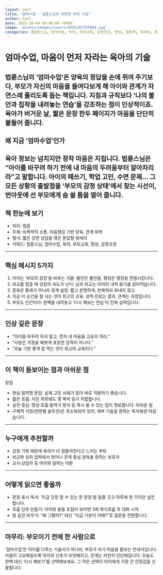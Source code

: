 ```yaml
---
layout: post
title: "엄마수업 - 법륜스님의 따뜻한 부모 수업"
author: karl
date: 2025-10-04 09:00:00 +0900
image: 'assets/images/covers/9791187297604.jpg'
categories: [법륜스님, 엄마수업, 육아, 부모교육, 감정코칭, 명상, 힐링책, 에세이, 독서추천]
---
```


# 엄마수업, 마음이 먼저 자라는 육아의 기술
법륜스님의 ‘엄마수업’은 양육의 정답을 손에 쥐여 주기보다, 부모가 자신의 마음을 들여다보게 해 아이와 관계가 자연스레 풀리도록 돕는 책입니다. 지침과 규칙보다 ‘나의 불안과 집착을 내려놓는 연습’을 강조하는 점이 인상적이죠. 육아가 버거운 날, 짧은 문장 한두 페이지가 마음을 단단히 붙들어 줍니다.
---
## 왜 지금 ‘엄마수업’인가
육아 정보는 넘치지만 정작 마음은 지칩니다. 법륜스님은 “아이를 바꾸려 하기 전에 내 마음의 두려움부터 알아차리라”고 말합니다. 아이의 떼쓰기, 학업 고민, 수면 문제… 그 모든 상황의 출발점을 ‘부모의 감정 상태’에서 찾는 시선이, 번아웃에 선 부모에게 숨 쉴 틈을 열어 줍니다.
---
## 책 한눈에 보기
- 저자: 법륜
- 주제: 비폭력적 소통, 마음챙김 기반 양육, 관계 회복
- 형식: 짧은 강연·상담을 엮은 문답형 에세이
- 키워드: 법륜스님, 엄마수업, 육아, 부모교육, 명상, 감정코칭
---
## 핵심 메시지 5가지
1) 아이는 ‘부모의 감정’을 비추는 거울: 불안은 불안을, 평정은 평정을 전염시킵니다.
2) 비교를 멈출 때 성장의 속도가 난다: 남과 비교는 아이의 내적 동기를 갉아먹습니다.
3) 훈육은 통제가 아니라 경계 설정: 짧고 분명하게, 반복하되 화내지 않고.
4) 지금 이 순간을 잘 사는 것이 최고의 교육: 성적·진로는 결과, 관계는 과정입니다.
5) 부모도 인간이다: 완벽을 내려놓고 ‘다시 해보는 연습’이 진짜 실력입니다.
---
## 인상 깊은 문장
- “아이를 바꾸려 하지 말고, 먼저 내 마음을 고요히 하라.”
- “사랑은 걱정을 예쁘게 포장한 집착이 아니다.”
- “오늘 기분 좋게 밥 먹는 것이 최고의 교육이다.”
---
## 이 책이 돋보이는 점과 아쉬운 점
장점
- 현실 밀착형 문답: 실제 고민 사례가 많아 바로 적용하기 좋습니다.
- 짧은 호흡: 지친 하루에도 몇 쪽씩 읽기 적합합니다.
- 실천 중심: 명상·호흡·말하기 방식 등 즉시 쓸 수 있는 팁이 명료합니다.
아쉬운 점
- 구체적 가정(연령별 솔루션)은 최소화되어 있어, 세부 기술을 원하는 독자에겐 아쉽습니다.
---
## 누구에게 추천할까
- 감정 기복 때문에 육아가 더 힘들어진다고 느끼는 부모
- 비교와 성취 압박에서 벗어나 관계 중심 양육을 원하는 보호자
- 교사·상담자 등 아이와 일하는 어른
---
## 어떻게 읽으면 좋을까
- 문장 표시 독서: ‘지금 당장 할 수 있는 한 문장’을 밑줄 긋고 하루에 한 가지만 실천합니다.
- 호흡 단추 만들기: 아이와 충돌 조짐이 보이면 3회 복식호흡 후 대화 시작.
- 말 습관 바꾸기: “왜 그랬어?” 대신 “지금 기분이 어때?”로 질문을 전환합니다.
---
## 마무리: 부모이기 전에 한 사람으로
‘엄마수업’은 아이를 다루는 기술서가 아니라, 부모가 자기 마음을 돌보는 안내서입니다. 마음이 고요해질수록 아이의 신호가 또렷해지고, 관계는 자연히 단단해집니다. 오늘도 완벽 대신 ‘다시 해보기’를 선택해보세요. 그 작은 선택이 아이에게 가장 큰 안정감을 선물합니다.